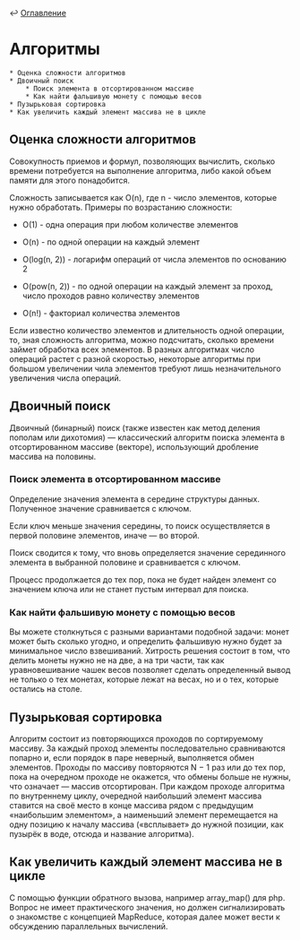 ↩ [Оглавление](https://github.com/lutov/interview/blob/main/README.md)

# Алгоритмы

    * Оценка сложности алгоритмов
    * Двоичный поиск
        * Поиск элемента в отсортированном массиве
        * Как найти фальшивую монету с помощью весов
    * Пузырьковая сортировка
    * Как увеличить каждый элемент массива не в цикле

## Оценка сложности алгоритмов

Совокупность приемов и формул, позволяющих вычислить, сколько времени потребуется на выполнение алгоритма, либо какой объем памяти для этого понадобится.

Сложность записывается как O(n), где n - число элементов, которые нужно обработать. Примеры по возрастанию сложности:

* O(1) - одна операция при любом количестве элементов

* O(n) - по одной операции на каждый элемент

* O(log(n, 2)) - логарифм операций от числа элементов по основанию 2

* O(pow(n, 2)) - по одной операции на каждый элемент за проход, число проходов равно количеству элементов
    
* O(n!) - факториал количества элементов

Если известно количество элементов и длительность одной операции, то, зная сложность алгоритма, можно подсчитать, сколько времени займет обработка всех элементов. В разных алгоритмах число операций растет с разной скоростью, некоторые алгоритмы при большом увеличении чила элементов требуют лишь незначительного увеличения числа операций.

## Двоичный поиск

Двоичный (бинарный) поиск (также известен как метод деления пополам или дихотомия) — классический алгоритм поиска элемента в отсортированном массиве (векторе), использующий дробление массива на половины.

### Поиск элемента в отсортированном массиве

Определение значения элемента в середине структуры данных. Полученное значение сравнивается с ключом.

Если ключ меньше значения середины, то поиск осуществляется в первой половине элементов, иначе — во второй.

Поиск сводится к тому, что вновь определяется значение серединного элемента в выбранной половине и сравнивается с ключом.

Процесс продолжается до тех пор, пока не будет найден элемент со значением ключа или не станет пустым интервал для поиска.

### Как найти фальшивую монету с помощью весов

Вы можете столкнуться с разными вариантами подобной задачи: монет может быть сколько угодно, и определить фальшивую нужно будет за минимальное число взвешиваний. Хитрость решения состоит в том, что делить монеты нужно не на две, а на три части, так как уравновешивание чашек весов позволяет сделать определенный вывод не только о тех монетах, которые лежат на весах, но и о тех, которые остались на столе.

## Пузырьковая сортировка

Алгоритм состоит из повторяющихся проходов по сортируемому массиву. За каждый проход элементы последовательно сравниваются попарно и, если порядок в паре неверный, выполняется обмен элементов. Проходы по массиву повторяются N − 1 раз или до тех пор, пока на очередном проходе не окажется, что обмены больше не нужны, что означает — массив отсортирован. При каждом проходе алгоритма по внутреннему циклу, очередной наибольший элемент массива ставится на своё место в конце массива рядом с предыдущим «наибольшим элементом», а наименьший элемент перемещается на одну позицию к началу массива («всплывает» до нужной позиции, как пузырёк в воде, отсюда и название алгоритма).

## Как увеличить каждый элемент массива не в цикле

С помощью функции обратного вызова, например array_map() для php. Вопрос не имеет практического значения, но должен сигнализировать о знакомстве с концепцией MapReduce, которая далее может вести к обсуждению параллельных вычислений.
